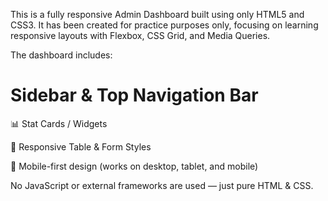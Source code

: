 This is a fully responsive Admin Dashboard built using only HTML5 and CSS3.
It has been created for practice purposes only, focusing on learning responsive layouts with Flexbox, CSS Grid, and Media Queries.

The dashboard includes:

# Sidebar & Top Navigation Bar

📊 Stat Cards / Widgets

📝 Responsive Table & Form Styles

📱 Mobile-first design (works on desktop, tablet, and mobile)

No JavaScript or external frameworks are used — just pure HTML & CSS.
